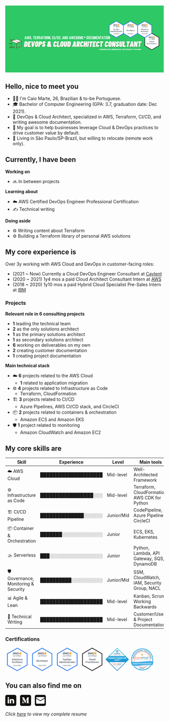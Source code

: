![Banner](./assets/banner.png)

## Hello, nice to meet you
- :raising_hand_man: I'm Caio Marte, 26, Brazilian & to-be Portuguese.
- :mortar_board: Bachelor of Computer Engineering (GPA: 3.7, graduation date: Dec 2021).
- :briefcase: DevOps & Cloud Architect, specialized in AWS, Terraform, CI/CD, and writing awesome documentation.
- :dart: My goal is to help businesses leverage Cloud & DevOps practices to drive customer value by default.
- :pushpin: Living in São Paulo/SP-Brazil, but willing to relocate (remote work only).

## Currently, I have been
**Working on**
- :soon: In between projects

**Learning about**
- :cloud: AWS Certified DevOps Engineer Professional Certification
- :writing_hand: Technical writing

**Doing aside**
- :gear: Writing content about Terraform
- :gear: Building a Terraform library of personal AWS solutions

## My core experience is
Over 3y working with AWS Cloud and DevOps in customer-facing roles:
- (2021 ~ Now) Currently a Cloud DevOps Engineer Consultant at [Caylent](https://caylent.com/)
- (2020 ~ 2021) 1y4 mos a paid Cloud Architect Consultant Intern at [AWS](https://aws.amazon.com/professional-services/)
- (2018 ~ 2020) 1y10 mos a paid Hybrid Cloud Specialist Pre-Sales Intern at [IBM](https://www.ibm.com/cloud/hybrid)

### Projects
**Relevant role in 6 consulting projects**
- **1** leading the technical team
- **2** as the only solutions architect
- **1** as the primary solutions architect
- **1** as secondary solutions architect
- **6** working on deliverables on my own
- **2** creating customer documentation
- **1** creating project documentation

**Main technical stack**
- :cloud: **6** projects related to the AWS Cloud
  - **1** related to application migration
- :gear: **4** projects related to Infrastructure as Code
  - Terraform, CloudFormation 
- :building_construction: **3** projects related to CI/CD
  - Azure Pipelines, AWS CI/CD stack, and CircleCI
- :package: **2** projects related to containers & orchestration 
  - Amazon ECS and Amazon EKS
- :shield: **1** project related to monitoring
  - Amazon CloudWatch and Amazon EC2

## My core skills are
| Skill                                      | Experience           | Level      | Main tools                                    |
| ------------------------------------------ | -------------------- | ---------- | --------------------------------------------- |
| :cloud: AWS Cloud                          | ████████████████████ | Mid-level  | Well-Architected Framework                    |
| :gear: Infrastructure as Code              | █████████████████░░░ | Mid-level  | Terraform, CloudFormation, AWS CDK for Python |
| :building_construction: CI/CD Pipeline     | ██████████████░░░░░░ | Junior/Mid | CodePipeline, Azure Pipelines, CircleCI       |
| :package: Container & Orchestration        | ███████░░░░░░░░░░░░░ | Junior     | ECS, EKS, Kubernetes                          |
| :fog: Serverless                           | ███░░░░░░░░░░░░░░░░░ | Junior     | Python, Lambda, API Gateway, SQS, DynamoDB    |
| :shield: Governance, Monitoring & Security | ██████████░░░░░░░░░░ | Junior/Mid | SSM, CloudWatch, IAM, Security Group, NACL    |
| :bar_chart: Agile & Lean                   | ████████████████████ | Mid-level  | Kanban, Scrum, Working Backwards              |
| :memo: Technical Writing                   | ████████████████████ | Mid-level  | Customer/User & Project Documentation         |

### Certifications
<a href="https://www.credly.com/badges/89a2dcd9-9996-4f88-af1b-b85a7794b2dd/public_url" target="_blank"><img src="./assets/certs/aws-certified-solutions-architect-associate.png" width="15%"/></a>
<a href="https://www.credly.com/badges/6e5852d1-e907-47c1-b8cf-33a04a72002a/public_url" target="_blank"><img src="./assets/certs/aws-certified-developer-associate.png" width="15%"/></a>
<a href="https://www.credly.com/badges/e0a706f3-a368-493c-ada1-a3b089e07cab/public_url" target="_blank"><img src="./assets/certs/aws-certified-sysops-administrator-associate.png" width="15%"/></a>
<a href="https://www.credly.com/badges/fc044a9a-b781-4d84-a526-89f20a9373de/public_url" target="_blank"><img src="./assets/certs/aws-certified-cloud-practitioner.png" width="15%"/></a>
<a href="https://www.credly.com/badges/c6163fb3-359f-4e22-aaad-428323e06e96/public_url" target="_blank"><img src="./assets/certs/kanban-foundation-kikf.png" width="15%"/></a>
<a href="https://www.credly.com/badges/95ff1e53-709e-4d26-925c-75f96de33465/public_url" target="_blank"><img src="./assets/certs/scrum-foundation-professional-certificate-sfpc.1.png" width="15%"/></a>

## You can also find me on
<a href="https://pushandroll.com" target="_blank"><img src="./assets/icons/in.png" target="_blank" style="width: 7%;"></a>&nbsp;&nbsp;
<a href="https://blog.pushandroll.com" target="_blank"><img src="./assets/icons/md.png" target="_blank" style="width: 7%;"></a>&nbsp;&nbsp;
<a href="mailto:caiomarte@pushandroll.com" target="_blank"><img src="./assets/icons/gm.png" target="_blank" style="width: 7%;"></a>

*Click <a href="./assets/Resume_EN_v29Sep2021_Cloud_DevOps_Architect.pdf" target="_blank">here</a> to view my complete resume*

